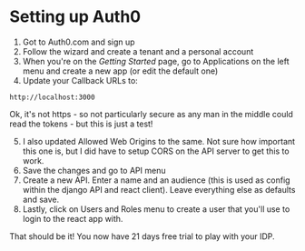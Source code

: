 # Setting up Auth0

1. Got to Auth0.com and sign up
2. Follow the wizard and create a tenant and a personal account
3. When you're on the *Getting Started* page, go to Applications on the left menu and create a new app (or edit the default one)
4. Update your Callback URLs to:
```
http://localhost:3000
```
Ok, it's not https - so not particularly secure as any man in the middle could read the tokens - but this is just a test!  

5. I also updated Allowed Web Origins to the same. Not sure how important this one is, but I did have to setup CORS on the API server to get this to work.
6. Save the changes and go to API menu
7. Create a new API.  Enter a name and an audience (this is used as config within the django API and react client).  Leave everything else as defaults and save.
8. Lastly, click on Users and Roles menu to create a user that you'll use to login to the react app with.

That should be it!  You now have 21 days free trial to play with your IDP.


